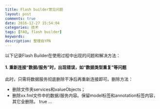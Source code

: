 ```yaml
---
title: Flash builder常见问题
layout: post
comments: true
date: 2016-12-27 15:54:04
categories: 技术
tags: [FAQ, flash builder]
keywords:
description: 整理自YPN
---
```


以下记录Flash Builder在使用过程中出现的问题和解决方法：
<!-- more -->
#### 1. 重新连接“数据/服务”时，出现错误，如“数据类型重复”等问题
此时，只需将数据服务彻底删除干净后再重新连接即可。删除方法：
- 删除文件夹services和valueObjects；
- 删除xx.fml文件中的数据/服务内容。保留model标签和annotation标签内容，其它全删除。
		<model xmlns="http://ns.adobe.com/Fiber/1.0">
				<annotation name="ActionScriptGeneration">
				<item name="FullyQualifyReferences">true</item>
				</annotation>
			...
		</model>